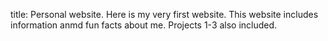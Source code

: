title: Personal website.
Here is my very first website.
This website includes information anmd fun facts about me.
Projects 1-3 also included.